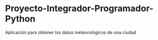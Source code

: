 # Proyecto-Integrador-Programador-Python
Aplicación para obtener los datos meteorológicos de una ciudad
